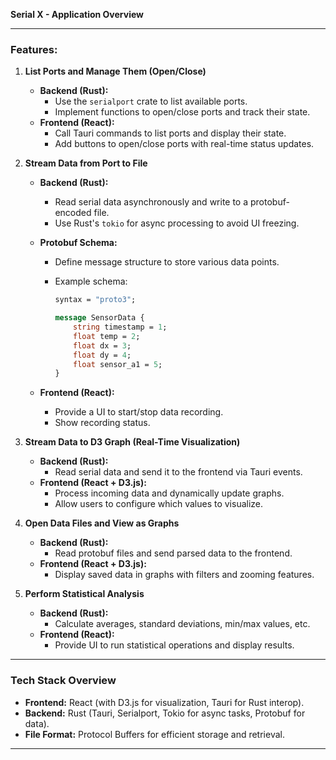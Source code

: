 **Serial X - Application Overview**

---

### **Features:**

1. **List Ports and Manage Them (Open/Close)**
    - **Backend (Rust):**  
      - Use the `serialport` crate to list available ports.  
      - Implement functions to open/close ports and track their state.  
    - **Frontend (React):**  
      - Call Tauri commands to list ports and display their state.  
      - Add buttons to open/close ports with real-time status updates.

2. **Stream Data from Port to File**
    - **Backend (Rust):**  
      - Read serial data asynchronously and write to a protobuf-encoded file.  
      - Use Rust's `tokio` for async processing to avoid UI freezing.  
    - **Protobuf Schema:**  
      - Define message structure to store various data points.  
      - Example schema:

        ```proto
        syntax = "proto3";

        message SensorData {
            string timestamp = 1;
            float temp = 2;
            float dx = 3;
            float dy = 4;
            float sensor_a1 = 5;
        }
        ```

    - **Frontend (React):**  
      - Provide a UI to start/stop data recording.  
      - Show recording status.

3. **Stream Data to D3 Graph (Real-Time Visualization)**
    - **Backend (Rust):**  
      - Read serial data and send it to the frontend via Tauri events.  
    - **Frontend (React + D3.js):**  
      - Process incoming data and dynamically update graphs.  
      - Allow users to configure which values to visualize.  

4. **Open Data Files and View as Graphs**
    - **Backend (Rust):**  
      - Read protobuf files and send parsed data to the frontend.  
    - **Frontend (React + D3.js):**  
      - Display saved data in graphs with filters and zooming features.

5. **Perform Statistical Analysis**
    - **Backend (Rust):**  
      - Calculate averages, standard deviations, min/max values, etc.  
    - **Frontend (React):**  
      - Provide UI to run statistical operations and display results.

---

### **Tech Stack Overview**
- **Frontend:** React (with D3.js for visualization, Tauri for Rust interop).  
- **Backend:** Rust (Tauri, Serialport, Tokio for async tasks, Protobuf for data).  
- **File Format:** Protocol Buffers for efficient storage and retrieval.

---

